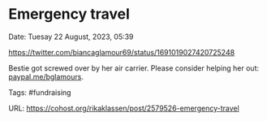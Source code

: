 # Emergency travel

Date: Tuesay 22 August, 2023, 05:39

https://twitter.com/biancaglamour69/status/1691019027420725248

Bestie got screwed over by her air carrier. Please consider helping her out: [paypal.me/bglamours](https://www.paypal.me/bglamours).

Tags: #fundraising

URL: https://cohost.org/rikaklassen/post/2579526-emergency-travel
